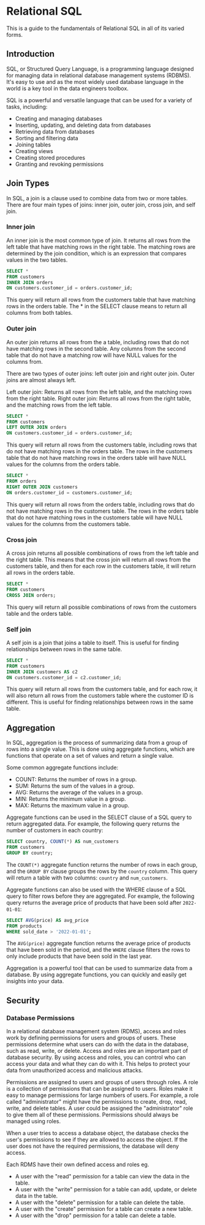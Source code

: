 # Relational SQL

This is a guide to the fundamentals of Relational SQL in all of its varied forms.

## Introduction

SQL, or Structured Query Language, is a programming language designed for
managing data in relational database management systems (RDBMS). It's easy to
use and as the most widely used database language in the world is a key tool in
the data engineers toolbox.

SQL is a powerful and versatile language that can be used for a variety of tasks,
including:

- Creating and managing databases
- Inserting, updating, and deleting data from databases
- Retrieving data from databases
- Sorting and filtering data
- Joining tables
- Creating views
- Creating stored procedures
- Granting and revoking permissions

## Join Types

In SQL, a join is a clause used to combine data from two or more tables. There
are four main types of joins: inner join, outer join, cross join, and self join.

### Inner join

An inner join is the most common type of join. It returns all rows from the
left table that have matching rows in the right table. The matching rows are
determined by the join condition, which is an expression that compares values
in the two tables.

```sql
SELECT *
FROM customers
INNER JOIN orders
ON customers.customer_id = orders.customer_id;
```

This query will return all rows from the customers table that have matching rows
in the orders table. The * in the SELECT clause means to return all columns from
both tables.

### Outer join

An outer join returns all rows from the a table, including rows that do not
have matching rows in the second table. Any columns from the second table that
do not have a matching row will have NULL values for the columns from.

There are two types of outer joins: left outer join and right outer join. Outer
joins are almost always left.

Left outer join: Returns all rows from the left table, and the matching rows
from the right table.
Right outer join: Returns all rows from the right table, and the matching rows
from the left table.

```sql
SELECT *
FROM customers
LEFT OUTER JOIN orders
ON customers.customer_id = orders.customer_id;
```

This query will return all rows from the customers table, including rows that
do not have matching rows in the orders table. The rows in the customers table
that do not have matching rows in the orders table will have NULL values for
the columns from the orders table.

```sql
SELECT *
FROM orders
RIGHT OUTER JOIN customers
ON orders.customer_id = customers.customer_id;
```

This query will return all rows from the orders table, including rows that do
not have matching rows in the customers table. The rows in the orders table that
do not have matching rows in the customers table will have NULL values for the
columns from the customers table.

### Cross join

A cross join returns all possible combinations of rows from the left table and
the right table. This means that the cross join will return all rows from the
customers table, and then for each row in the customers table, it will return
all rows in the orders table.

```sql
SELECT *
FROM customers
CROSS JOIN orders;
```

This query will return all possible combinations of rows from the customers table
and the orders table.

### Self join

A self join is a join that joins a table to itself. This is useful for finding
relationships between rows in the same table.

```sql
SELECT *
FROM customers
INNER JOIN customers AS c2
ON customers.customer_id = c2.customer_id;
```

This query will return all rows from the customers table, and for each row, it
will also return all rows from the customers table where the customer ID is
different. This is useful for finding relationships between rows in the same table.

## Aggregation

In SQL, aggregation is the process of summarizing data from a group of rows into
a single value. This is done using aggregate functions, which are functions that
operate on a set of values and return a single value.

Some common aggregate functions include:

- COUNT: Returns the number of rows in a group.
- SUM: Returns the sum of the values in a group.
- AVG: Returns the average of the values in a group.
- MIN: Returns the minimum value in a group.
- MAX: Returns the maximum value in a group.

Aggregate functions can be used in the SELECT clause of a SQL query to return
aggregated data. For example, the following query returns the number of customers
in each country:

```sql
SELECT country, COUNT(*) AS num_customers
FROM customers
GROUP BY country;
```

The `COUNT(*)` aggregate function returns the number of rows in each group, and
the `GROUP BY` clause groups the rows by the `country` column. This query will
return a table with two columns: `country` and `num_customers`.

Aggregate functions can also be used with the WHERE clause of a SQL query to filter
rows before they are aggregated. For example, the following query returns the
average price of products that have been sold after `2022-01-01`:

```sql
SELECT AVG(price) AS avg_price
FROM products
WHERE sold_date > '2022-01-01';
```

The `AVG(price)` aggregate function returns the average price of products that
have been sold in the period, and the `WHERE` clause filters the rows to only
include products that have been sold in the last year.

Aggregation is a powerful tool that can be used to summarize data from a database.
By using aggregate functions, you can quickly and easily get insights into your data.

## Security

### Database Permissions

In a relational database management system (RDMS), access and roles work by
defining permissions for users and groups of users. These permissions determine
what users can do with the data in the database, such as read, write, or delete.
Access and roles are an important part of database security. By using access and
roles, you can control who can access your data and what they can do with it.
This helps to protect your data from unauthorized access and malicious attacks.

Permissions are assigned to users and groups of users through roles. A role is a
collection of permissions that can be assigned to users. Roles make it easy to
manage permissions for large numbers of users. For example, a role called
"administrator" might have the permissions to create, drop, read, write, and
delete tables. A user could be assigned the "administrator" role to give them
all of these permissions. Permissions should always be managed using roles.

When a user tries to access a database object, the database checks the user's
permissions to see if they are allowed to access the object. If the user does
not have the required permissions, the database will deny access.

Each RDMS have their own defined access and roles eg.

- A user with the "read" permission for a table can view the data in the table.
- A user with the "write" permission for a table can add, update, or delete data
in the table.
- A user with the "delete" permission for a table can delete the table.
- A user with the "create" permission for a table can create a new table.
- A user with the "drop" permission for a table can delete a table.
